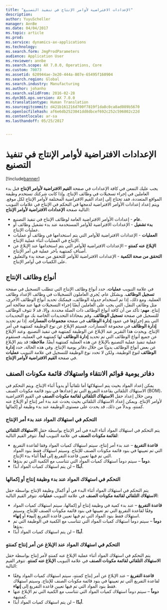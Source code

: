 ```yaml
---
title: "الإعدادات الافتراضية لأوامر الإنتاج في تنفيذ التصنيع‬"
description: 
author: YuyuScheller
manager: AnnBe
ms.date: 04/04/2017
ms.topic: article
ms.prod: 
ms.service: dynamics-ax-applications
ms.technology: 
ms.search.form: JmgProdParameters
audience: Application User
ms.reviewer: annbe
ms.search.scope: AX 7.0.0, Operations, Core
ms.custom: 70073
ms.assetid: 620944ae-3e20-444a-807e-65495f160904
ms.search.region: Global
ms.search.industry: Manufacturing
ms.author: johanho
ms.search.validFrom: 2016-02-28
ms.dyn365.ops.version: AX 7.0.0
ms.translationtype: Human Translation
ms.sourcegitcommit: d421b161216d700f7819f1da8c0ca8ad089b5670
ms.openlocfilehash: af6e6db2523041dd8dbcef692c252c596802c22d
ms.contentlocale: ar-sa
ms.lasthandoff: 05/25/2017


---
```


# <a name="production-order-defaults-in-manufacturing-execution"></a>الإعدادات الافتراضية لأوامر الإنتاج في تنفيذ التصنيع‬

[!include[banner](../includes/banner.md)]




‏‫يجب عليك التمعن في كافة الإعدادات في صفحة **‬‏‫القيم الافتراضية لأوامر الإنتاج** قبل بدء العاملين في إجراء تسجيلات في وظائف الإنتاج. وإذا كانت شركتك تستخدم وظيفة المواقع المتعددة، فقد تحتاج إلى إعداد القيم الافتراضية المختلفة لأوامر الإنتاج لكل موقع.‬ ويتم إعداد إعدادات الأوامر الافتراضية لدمجها في التحكم في الإنتاج في علامات التبويب التالية صفحة **الإعدادات الافتراضية لأوامر الإنتاج**:

-   **عام** - إعدادات الأوامر الافتراضية العامة لوظائف الإنتاج في تنفيذ التصنيع.
-   **بدء تشغيل** - الإعدادات الافتراضية للأوامر المستخدمة عند بدء تشغيل وظائف أو عمليات الإنتاج.
-   **العمليات** - الإعدادات الافتراضية للأوامر التي يتم استخدامها في وظائف أو عمليات الإنتاج في العمليات أثناء عملية الإنتاج.
-   **الإبلاغ عنه كمنتهٍ** – الإعدادات الافتراضية للأوامر التي يتم استخدامها عند الإبلاغ عن أصناف كمنتهية بآخر عملية في أمر الإنتاج.
-   **التحقق من صحة الكمية** - الإعدادات الافتراضية للأوامر للتحقق من صحة بدء والتعليق على الكميات في أوامر الإنتاج.

## <a name="types-of-production-jobs"></a>أنواع وظائف الإنتاج
في علامة التبويب **عمليات**، حدد أنواع وظائف الإنتاج التي تتطلب التسجيل في صفحة **تسجيل الوظائف**. وبشكل عام، يُجري العاملون التسجيلات في وظائف الإعداد وظائف العملية. ومع ذلك، إذا تم استخدام جدولة الوظائف، فيمكنك تحديد أنواع الوظائف الأخرى، مثل وظائف النقل، التي يجب على العاملين أيضًا إجراء التسجيلات فيها عند معالجة أمر إنتاج. **مهم:** تأكد من أن كافة أنواع الوظائف ذات الصلة محددة. وإلا، قد لا تتوف الوظائف للتسجيل في صفحة **تسجيل الوظائف**. وقم بمحاذاة التحديدات الخاصة بك مع التحديدات التي يتم إجراؤها في عمود **إدارة الوظائف** في صفحة **مجموعات المسارات**. إذا تم تحديد **إدارة الوظائف** في مجموعة المسارات، فسيتم الإبلاغ عن نوع الوظيفة كمنتهية في أمر الإنتاج. ويحدث هذا التقرير عند الإبلاغ عن الوظيفة كمنتهية في تنفيذ التصنيع. وعند الإبلاغ عن جميع أنواع الوظائف التي تم تحديد **إدارة الوظائف** لها كمنتهية في العملية، فستقوم عملية تنفيذ عملية التصنيع بالإبلاغ عن هذه العملية كمنتهية أيضًا. **ملاحظة:** قد يتم الإبلاغ عن بعض أنواع الوظائف يدويًا من خلال دفاتر يومية الإنتاج. وفي هذه الحالة، حدد **إدارة الوظائف** لنوع الوظيفة، ولكن لا تحدد نوع الوظيفة للتسجيل في علامة التبويب **عمليات** في صفحة **القيم الافتراضية لأوامر الإنتاج**.

## <a name="bom-consumption-and-picking-list-journals"></a>دفاتر يومية قوائم الانتقاء واستهلاك قائمة مكونات الصنف
يمكن إعداد المواد بحيث يتم استهلاكها أما تلقائياً أو يدوياً أثناء الإنتاج. ويتم التحكم في الاستهلاك التلقائي بقاعدة التفريغ التي تم إعدادها في بنود قائمة مكونات الصنف (BOM)، ومن خلال إعداد حقل **الاستهلاك التلقائي لقائمة مكونات الصنف** في القيم الافتراضية لأوامر الإنتاج. ويمكن إعداد الاستهلاك التلقائي بحيث يحدث عند بدء أمر إنتاج أو الإبلاغ عنه كمنتهٍ. وبدلاً من ذلك، قد يحدث على مستوى الوظيفة عند بدء وظيفة أو إكمالها.

### <a name="controlling-material-consumption-when-a-production-order-is-started"></a>التحكم في استهلاك المواد عند بدء أمر الإنتاج

يتم التحكم في استهلاك المواد أثناء البدء في أمر الإنتاج بواسطة حقل **الاستهلاك التلقائي لقائمة مكونات الصنف** في علامة التبويب **ابدأ**. تتوفر القيم التالية:

-   **قاعدة التفريغ** – عند بدء أمر إنتاج، سيتم استهلاك كميات المواد وفقا لقاعدة التفريغ التي تم تعيينها في بنود قائمة مكونات الصنف للإنتاج. وسيتم استهلاك فقط بنود المواد التي تم فيها تعيين قاعدة التفريغ إلى **ابدأ** أثناء بدء الإنتاج.
-   **دوماً** – سيتم دوماً استهلاك كميات المواد التي تتناسب مع الكمية التي تم بدؤها.
-   **أبدًا** – لن يتم استهلاك كميات المواد أبدًا.

### <a name="controlling-material-consumption-when-a-production-job-is-started-or-completed"></a>التحكم في استهلاك المواد عند بدء وظيفة إنتاج أو إكمالها

يتم التحكم في استهلاك المواد أثناء البدء في أو أكمال وظيفة الإنتاج بواسطة حقل **الاستهلاك التلقائي لقائمة مكونات الصنف** في علامة التبويب **عمليات**. تتوفر القيم التالية:

-   **قاعدة التفريغ** – عند بدء كمية في وظيفة إنتاج أو إكمالها، سيتم استهلاك كميات المواد وفقًا لقاعدة التفريغ التي تم تعيينها في بنود قائمة مكونات الصنف للإنتاج. وسيتم استهلاك فقط بنود المواد التي تم فيها تعيين قاعدة التفريغ إلى**بدء** أو **إنهاء**.
-   **دوماً** – سيتم دوماً استهلاك كميات المواد التي تتناسب مع الكمية في الوظيفة التي تم بدؤها.
-   **أبدًا** – لن يتم استهلاك كميات المواد أبدًا.

### <a name="controlling-material-consumption-when-a-production-order-is-reported-as-finished"></a>التحكم في استهلاك المواد عند الإبلاغ عن أمر إنتاج كمنتهٍ

يتم التحكم في استهلاك المواد أثناء عملية الإبلاغ عنه كمنتهٍ لأمر إنتاج بواسطة حقل **الاستهلاك التلقائي لقائمة مكونات الصنف** في علامة التبويب **الإبلاغ عنه كمنتهٍ**. تتوفر القيم التالية:

-   **قاعدة التفريغ** – عند الإبلاغ عن أمر إنتاج كمنتهٍ، سيتم استهلاك كميات المواد وفقًا لقاعدة التفريغ التي تم تعيينها في بنود قائمة مكونات الصنف للإنتاج. وسيتم استهلاك فقط بنود المواد التي تم فيها تعيين قاعدة التفريغ إلى **إنهاء**.
-   **دوماً** – سيتم دوماً استهلاك كميات المواد التي تتناسب مع الكمية التي تم الإبلاغ عنها كمنتيهة.
-   **أبدًا** – لن يتم استهلاك كميات المواد أبدًا.





